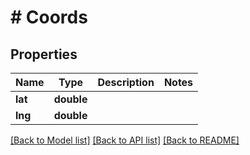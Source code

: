 # # Coords

## Properties

Name | Type | Description | Notes
------------ | ------------- | ------------- | -------------
**lat** | **double** |  |
**lng** | **double** |  |

[[Back to Model list]](../../README.md#models) [[Back to API list]](../../README.md#endpoints) [[Back to README]](../../README.md)
